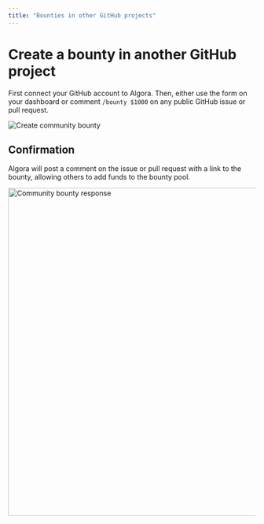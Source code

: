```yaml
---
title: "Bounties in other GitHub projects"
---
```


# Create a bounty in another GitHub project

First connect your GitHub account to Algora. Then, either use the form on your dashboard or comment `/bounty $1000` on any public GitHub issue or pull request.

![Create community bounty](/images/docs/create-community-bounty.png)

## Confirmation

Algora will post a comment on the issue or pull request with a link to the bounty, allowing others to add funds to the bounty pool.

<img src="/images/docs/community-bounty-response.png" alt="Community bounty response" width="666" />
